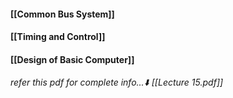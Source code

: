 #### [[Common Bus System]]
#### [[Timing and Control]]
#### [[Design of Basic Computer]]

*refer this pdf for complete info...⬇️*
*[[Lecture 15.pdf]]*
